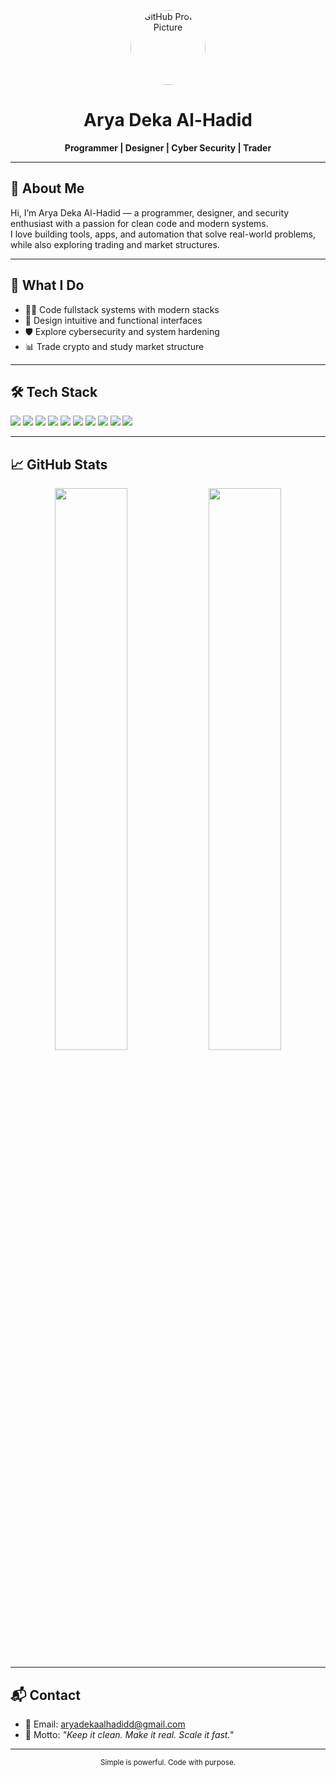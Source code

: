 <p align="center">
  <img src="https://github.com/Keenaanash0.png" width="120" style="border-radius: 50%;" alt="GitHub Profile Picture" />
</p>

<h1 align="center">Arya Deka Al-Hadid</h1>
<p align="center"><strong>Programmer | Designer | Cyber Security | Trader</strong></p>

---

## 👋 About Me

Hi, I’m Arya Deka Al-Hadid — a programmer, designer, and security enthusiast with a passion for clean code and modern systems.  
I love building tools, apps, and automation that solve real-world problems, while also exploring trading and market structures.

---

## 🧠 What I Do

- 👨‍💻 Code fullstack systems with modern stacks  
- 🎨 Design intuitive and functional interfaces  
- 🛡️ Explore cybersecurity and system hardening  
- 📊 Trade crypto and study market structure  

---

## 🛠️ Tech Stack

<p align="left">
  <img src="https://img.shields.io/badge/Solidity-363636?style=flat&logo=solidity" />
  <img src="https://img.shields.io/badge/Python-3776AB?style=flat&logo=python&logoColor=white" />
  <img src="https://img.shields.io/badge/JavaScript-F7DF1E?style=flat&logo=javascript&logoColor=black" />
  <img src="https://img.shields.io/badge/TypeScript-3178C6?style=flat&logo=typescript&logoColor=white" />
  <img src="https://img.shields.io/badge/React-61DAFB?style=flat&logo=react&logoColor=black" />
  <img src="https://img.shields.io/badge/Next.js-000000?style=flat&logo=next.js&logoColor=white" />
  <img src="https://img.shields.io/badge/Node.js-339933?style=flat&logo=nodedotjs&logoColor=white" />
  <img src="https://img.shields.io/badge/Express-000000?style=flat&logo=express&logoColor=white" />
  <img src="https://img.shields.io/badge/Tailwind_CSS-38B2AC?style=flat&logo=tailwind-css&logoColor=white" />
  <img src="https://img.shields.io/badge/Sass-CC6699?style=flat&logo=sass&logoColor=white" />
</p>

---

## 📈 GitHub Stats

<p align="center">
  <img src="https://github-readme-stats.vercel.app/api?username=ddekaee&show_icons=true&hide_border=true&theme=default" width="48%" />
  <img src="https://github-readme-streak-stats.herokuapp.com/?user=ddekaee&hide_border=true&theme=default" width="48%" />
</p>

---

## 📬 Contact

- 📧 Email: aryadekaalhadidd@gmail.com  
- 🧠 Motto: *"Keep it clean. Make it real. Scale it fast."*

---

<p align="center">
  <sub>Simple is powerful. Code with purpose.</sub>
</p>
